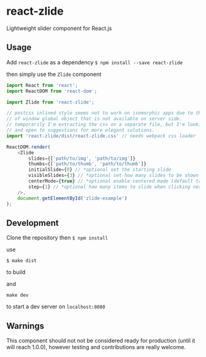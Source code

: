 react-zlide
===========

Lightweight slider component for React.js

Usage
-----
Add `react-zlide` as a dependency
`$ npm install --save react-zlide`

then simply use the `Zlide` component

```javascript
import React from 'react';
import ReactDOM from 'react-dom';

import Zlide from 'react-zlide';

// postcss inlined style seems not to work on isomorphic apps due to the usage
// of window global object that is not available on server side.
// temporarily I'm extracting the css on a separate file, but I'm looking for
// and open to suggestions for more elegant solutions.
import 'react-zlide/dist/react-zlide.css' // needs webpack css loader

ReactDOM.render(
    <Zlide
        slides={['path/to/img', 'path/to/img']}
        thumbs={['path/to/thumb', 'path/to/thumb']}
        initialSlide={0} // *optional set the starting slide
        visibleSlides={3} // *optional set how many slides to be shown at once (default 3)
        centerMode={true} // *optional enable centered mode (default true)
        step={1} // *optional how many items to slide when clicking next or prev (default 1)
    />,
    document.getElementById('zlide-example')
);

```

Development
-----------
Clone the repository then
`$ npm install`

use

`$ make dist`

to build

and

`make dev`

to start a dev server on `localhost:8080`

Warnings
--------
This component should not not be considered ready for production (until it will reach 1.0.0),
however testing and contributions are really welcome.
